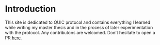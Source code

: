 # Introduction

This site is dedicated to QUIC protocol and contains everything I learned while writing my master thesis and in the process of later experimentation with the protocol.
Any contributons are welcomed. 
Don't hesitate to open a PR [here](https://github.com/mickel8/mickel8.github.io).

